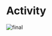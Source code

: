 # Activity

![final](https://user-images.githubusercontent.com/82267073/116731797-cd40c880-aa07-11eb-9a79-11e01e4beb25.png)

